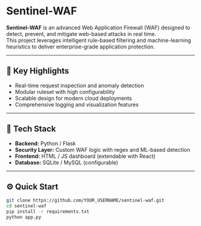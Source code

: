 # Sentinel-WAF

**Sentinel-WAF** is an advanced Web Application Firewall (WAF) designed to detect, prevent, and mitigate web-based attacks in real time.  
This project leverages intelligent rule-based filtering and machine-learning heuristics to deliver enterprise-grade application protection.

---

## 🚀 Key Highlights
- Real-time request inspection and anomaly detection  
- Modular ruleset with high configurability  
- Scalable design for modern cloud deployments  
- Comprehensive logging and visualization features  

---

## 🧠 Tech Stack
- **Backend:** Python / Flask  
- **Security Layer:** Custom WAF logic with regex and ML-based detection  
- **Frontend:** HTML / JS dashboard (extendable with React)  
- **Database:** SQLite / MySQL (configurable)

---

## ⚙️ Quick Start
```bash
git clone https://github.com/YOUR_USERNAME/sentinel-waf.git
cd sentinel-waf
pip install -r requirements.txt
python app.py

